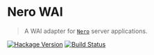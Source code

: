 # Nero WAI

> A WAI adapter for [`Nero`][nero] server applications.

[![Hackage Version](https://img.shields.io/hackage/v/nero-wai.svg)](https://hackage.haskell.org/package/nero-wai) [![Build Status](https://img.shields.io/travis/plutonbrb/nero-wai.svg)](https://travis-ci.org/plutonbrb/nero-wai)

[nero]: https://github.com/plutonbrb/nero
